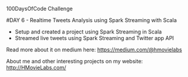100DaysOfCode Challenge

#DAY 6 - Realtime Tweets Analysis using Spark Streaming with Scala

- Setup and created a project using Spark Streaming in Scala
- Streamed live tweets using Spark Streaming and Twitter app API

Read more about it on medium here: https://medium.com/@hmovielabs

About me and other interesting projects on my website: http://HMovieLabs.com/
